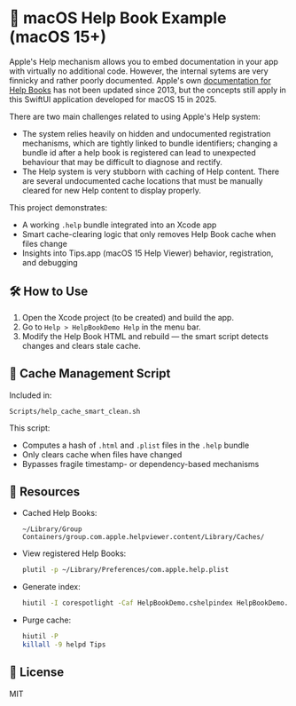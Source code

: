 # 🧭 macOS Help Book Example (macOS 15+)

Apple's Help mechanism allows you to embed documentation in your app with virtually no additional code.  However, the internal sytems are very finnicky and rather poorly documented.  Apple's own [documentation for Help Books](https://developer.apple.com/library/archive/documentation/Carbon/Conceptual/ProvidingUserAssitAppleHelp/authoring_help/authoring_help_book.html) has not been updated since 2013, but the concepts still apply in this SwiftUI application developed for macOS 15 in 2025.

There are two main challenges related to using Apple's Help system:
- The system relies heavily on hidden and undocumented registration mechanisms, which are tightly linked to bundle identifiers;  changing a bundle id after a help book is registered can lead to unexpected behaviour that may be difficult to diagnose and rectify.
- The Help system is very stubborn with caching of Help content.  There are several undocumented cache locations that must be manually cleared for new Help content to display properly.

This project demonstrates:
- A working `.help` bundle integrated into an Xcode app
- Smart cache-clearing logic that only removes Help Book cache when files change
- Insights into Tips.app (macOS 15 Help Viewer) behavior, registration, and debugging

## 🛠️ How to Use

1. Open the Xcode project (to be created) and build the app.
2. Go to `Help > HelpBookDemo Help` in the menu bar.
3. Modify the Help Book HTML and rebuild — the smart script detects changes and clears stale cache.

## 🔄 Cache Management Script

Included in:
```
Scripts/help_cache_smart_clean.sh
```

This script:
- Computes a hash of `.html` and `.plist` files in the `.help` bundle
- Only clears cache when files have changed
- Bypasses fragile timestamp- or dependency-based mechanisms

## 📘 Resources

- Cached Help Books:
  ```
  ~/Library/Group Containers/group.com.apple.helpviewer.content/Library/Caches/
  ```

- View registered Help Books:
  ```bash
  plutil -p ~/Library/Preferences/com.apple.help.plist
  ```

- Generate index:
  ```bash
  hiutil -I corespotlight -Caf HelpBookDemo.cshelpindex HelpBookDemo.help/Contents/Resources/
  ```

- Purge cache:
  ```bash
  hiutil -P
  killall -9 helpd Tips
  ```

## 📎 License

MIT
